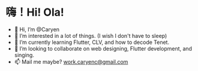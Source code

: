 # 嗨！Hi! Ola!
- 👋 Hi, I’m @Caryen
- 👀 I’m interested in a lot of things. (I wish I don't have to sleep)
- 🌱 I’m currently learning Flutter, CLV, and how to decode Tenet.
- 💞️ I’m looking to collaborate on web designing, Flutter development, and singing.
- 📫 Mail me maybe? work.caryenc@gmail.com

<!---
CaryenC/CaryenC is a ✨ special ✨ repository because its `README.md` (this file) appears on your GitHub profile.
You can click the Preview link to take a look at your changes.
--->
